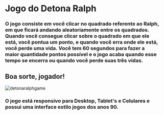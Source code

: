 # Jogo do Detona Ralph
### O jogo consiste em você clicar no quadrado referente ao Ralph, em que ficará andando aleatoriamente entre os quadrados. Quando você consegue clicar sobre o quadrado em que ele está, você pontua um ponto, e quando você erra onde ele está, você perde uma vida. Você tem 60 segundos para fazer a maior quantidade pontos possível e o jogo acaba quando esse tempo se encerra ou quando você perde suas três vidas. 
## Boa sorte, jogador!
![detonaralphgame](https://github.com/joelrodriguesvieira/detona-ralph-game/assets/116133750/5e6b7f26-7787-4220-a7ae-64545f54a5ad)

### O jogo está responsivo para Desktop, Tablet's e Celulares e possui uma interface estilo jogos dos anos 90.

